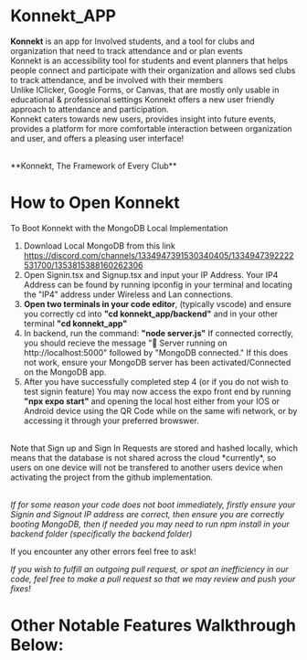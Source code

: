 # Konnekt_APP

**Konnekt** is an app for Involved students, and a tool for clubs and organization that need to track attendance and or plan events <br />
Konnekt is an accessibility tool for students and event planners that helps people connect and participate with their organization and allows sed clubs to track attendance, and be involved with their members <br />
Unlike IClicker, Google Forms, or Canvas, that are mostly only usable in educational & professional settings Konnekt offers a new user friendly approach to attendance and participation.  <br />
Konnekt caters towards new users, provides insight into future events, provides a platform for more comfortable interaction between organization and user, and offers a pleasing user interface! <br />

<br />
**Konnekt, The Framework of Every Club**
<br />

# How to Open Konnekt 

To Boot Konnekt with the MongoDB Local Implementation<br />
1) Download Local MongoDB from this link https://discord.com/channels/1334947391530340405/1334947392222531700/1353815388160262306 <br />
2) Open Signin.tsx and Signup.tsx and input your IP Address. Your IP4 Address can be found by running ipconfig in your terminal and locating the "IP4" address under Wireless and Lan connections. <br />
3) **Open two terminals in your code editor**, (typically vscode) and ensure you correctly cd into **"cd konnekt_app/backend"** and in your other terminal **"cd konnekt_app"** <br />
4) In backend, run the command: **"node server.js"** If connected correctly, you should recieve the message "🚀 Server running on http://localhost:5000" followed by "MongoDB connected." If this does not work, ensure your MongoDB server has been activated/Connected on the MongoDB app. <br />
5) After you have successfully completed step 4 (or if you do not wish to test signin feature) You may now access the expo front end by running **"npx expo start"** and opening the local host either from your IOS or Android device using the QR Code while on the same wifi network, or by accessing it through your preferred browswer.<br />

<br />
Note that Sign up and Sign In Requests are stored and hashed locally, which means that the database is not shared across the cloud *currently*, so users on one device will not be transfered to another users device when activating the project from the github implementation. <br />
<br />


*If for some reason your code does not boot immediately, firstly ensure your Signin and Signout IP address are correct, then ensure you are correctly booting MongoDB, then if needed you may need to run npm install in your backend folder (specifically the backend folder)* <br />

If you encounter any other errors feel free to ask!<br />

*If you wish to fulfill an outgoing pull request, or spot an inefficiency in our code, feel free to make a pull request so that we may review and push your fixes!* <br />

# Other Notable Features Walkthrough Below: <br />


